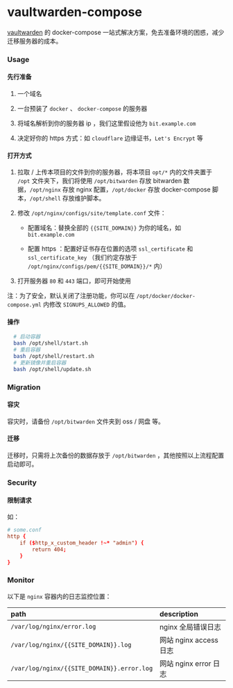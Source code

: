 # vaultwarden-compose

[vaultwarden](https://github.com/dani-garcia/vaultwarden) 的 docker-compose 一站式解决方案，免去准备环境的困惑，减少迁移服务器的成本。

### Usage

#### 先行准备

1. 一个域名

2. 一台预装了 `docker` 、 `docker-compose` 的服务器

3. 将域名解析到你的服务器 ip ，我们这里假设他为 `bit.example.com`

4. 决定好你的 https 方式：如 `cloudflare` 边缘证书，`Let's Encrypt` 等

#### 打开方式

1. 拉取 / 上传本项目的文件到你的服务器，将本项目 `opt/*` 内的文件夹置于 `/opt` 文件夹下，我们将使用 `/opt/bitwarden` 存放 bitwarden 数据，`/opt/nginx` 存放 nginx 配置，`/opt/docker` 存放 docker-compose 脚本，`/opt/shell` 存放维护脚本。

2. 修改 `/opt/nginx/configs/site/template.conf` 文件：

   - 配置域名：替换全部的 `{{SITE_DOMAIN}}` 为你的域名，如 `bit.example.com`

   - 配置 https ：配置好证书存在位置的选项 `ssl_certificate` 和 `ssl_certificate_key` （我们约定存放于 `/opt/nginx/configs/pem/{{SITE_DOMAIN}}/*` 内）

3. 打开服务器 `80` 和 `443` 端口，即可开始使用

注：为了安全，默认关闭了注册功能，你可以在 `/opt/docker/docker-compose.yml` 内修改 `SIGNUPS_ALLOWED` 的值。

#### 操作

```bash
  # 启动容器
  bash /opt/shell/start.sh
  # 重启容器
  bash /opt/shell/restart.sh
  # 更新镜像并重启容器
  bash /opt/shell/update.sh
```

### Migration

#### 容灾

容灾时，请备份 `/opt/bitwarden` 文件夹到 oss / 网盘 等。

#### 迁移

迁移时，只需将上次备份的数据存放于 `/opt/bitwarden` ，其他按照以上流程配置启动即可。

### Security

#### 限制请求

如：

```conf
# some.conf
http {
    if ($http_x_custom_header !~* "admin") {
        return 404;
    }
}
```

### Monitor

以下是 `nginx` 容器内的日志监控位置：

| path                                       | description            |
| :----------------------------------------- | :--------------------- |
| `/var/log/nginx/error.log`                 | nginx 全局错误日志     |
| `/var/log/nginx/{{SITE_DOMAIN}}.log`       | 网站 nginx access 日志 |
| `/var/log/nginx/{{SITE_DOMAIN}}.error.log` | 网站 nginx error 日志  |

